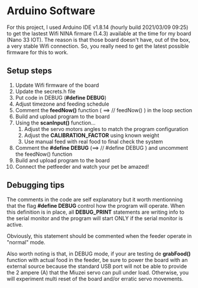 # Arduino Software

For this project, I used Arduino IDE v1.8.14 (hourly build 2021/03/09 09:25) to get the lastest Wifi NINA firmare (1.4.3) available at the time for my board (Nano 33 IOT). The reason is that those board doesn't have, out of the box, a very stable Wifi connection. So, you really need to get the latest possible firmware for this to work.

## Setup steps

1. Update Wifi firmware of the board
2. Update the secrets.h file
3. Put code in DEBUG (**#define DEBUG**)
4. Adjust timezone and feeding schedule
5. Comment the **feedNow()** function ( ==> // feedNow() ) in the loop section
6. Build and upload program to the board
7. Using the **scanInput()** function...
   1. Adjust the servo motors angles to match the program configuration
   2. Adjust the **CALIBRATION_FACTOR** using known weight
   3. Use manual feed with real food to final check the system
8. Comment the **#define DEBUG** (==> // #define DEBUG ) and uncomment the feedNow() function
9. Build and upload program to the board
10. Connect the petfeeder and watch your pet be amazed!

## Debugging tips

The comments in the code are self explanatory but it worth mentionning that the flag **#define DEBUG** control how the program will operate. When this definition is in place, all **DEBUG_PRINT** statements are writing info to the serial monitor and the program will start ONLY if the serial monitor is active.

Obviously, this statement should be commented when the feeder operate in "normal" mode.

Also worth noting is that, in DEBUG mode, if your are testing de **grabFood()** function with actual food in the feeder, be sure to power the board with an external source because the standard USB port will not be able to provide the 2 ampere (A) that the Miuzei servo can pull under load. Otherwise, you will experiment multi reset of the board and/or erratic servo movements.
